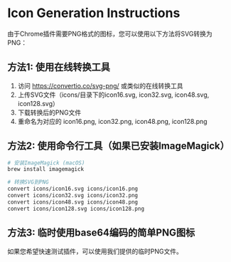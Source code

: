 # Icon Generation Instructions

由于Chrome插件需要PNG格式的图标，您可以使用以下方法将SVG转换为PNG：

## 方法1: 使用在线转换工具
1. 访问 https://convertio.co/svg-png/ 或类似的在线转换工具
2. 上传SVG文件（icons/目录下的icon16.svg, icon32.svg, icon48.svg, icon128.svg）
3. 下载转换后的PNG文件
4. 重命名为对应的 icon16.png, icon32.png, icon48.png, icon128.png

## 方法2: 使用命令行工具（如果已安装ImageMagick）
```bash
# 安装ImageMagick (macOS)
brew install imagemagick

# 转换SVG到PNG
convert icons/icon16.svg icons/icon16.png
convert icons/icon32.svg icons/icon32.png
convert icons/icon48.svg icons/icon48.png
convert icons/icon128.svg icons/icon128.png
```

## 方法3: 临时使用base64编码的简单PNG图标
如果您希望快速测试插件，可以使用我们提供的临时PNG文件。